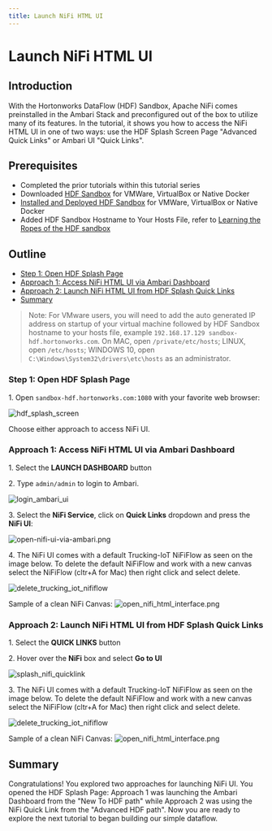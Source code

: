 ```yaml
---
title: Launch NiFi HTML UI
---
```


# Launch NiFi HTML UI

## Introduction

With the Hortonworks DataFlow (HDF) Sandbox, Apache NiFi comes preinstalled in the Ambari Stack and preconfigured out of the box to utilize many of its features. In the tutorial, it shows you how to access the NiFi HTML UI in one of two ways: use the HDF Splash Screen Page "Advanced Quick Links" or Ambari UI "Quick Links".

## Prerequisites
-   Completed the prior tutorials within this tutorial series
-   Downloaded [HDF Sandbox](https://hortonworks.com/products/sandbox/) for VMWare, VirtualBox or Native Docker
-   [Installed and Deployed HDF Sandbox](https://hortonworks.com/tutorial/sandbox-deployment-and-install-guide/) for VMWare, VirtualBox or Native Docker
-   Added HDF Sandbox Hostname to Your Hosts File, refer to [Learning the Ropes of the HDF sandbox](https://hortonworks.com/tutorial/getting-started-with-hdf-sandbox/)

## Outline
-   [Step 1: Open HDF Splash Page](#step-1-open-hdf-splash-page)
-   [Approach 1: Access NiFi HTML UI via Ambari Dashboard](#approach-1-access-nifi-html-ui-via-ambari-dashboard)
-   [Approach 2: Launch NiFi HTML UI from HDF Splash Quick Links](#approach-2-launch-nifi-html-ui-from-hdf-splash-quick-links)
-   [Summary](#summary)

> Note: For VMware users, you will need to add the auto generated IP address on startup of your virtual machine followed by HDF Sandbox hostname to your hosts file, example `192.168.17.129 sandbox-hdf.hortonworks.com`. On MAC, open `/private/etc/hosts`; LINUX, open `/etc/hosts`; WINDOWS 10, open `C:\Windows\System32\drivers\etc\hosts` as an administrator.

### Step 1: Open HDF Splash Page

1\. Open `sandbox-hdf.hortonworks.com:1080` with your favorite web browser:

![hdf_splash_screen](assets/tutorial-2-launch-nifi-html-ui/hdf_splash_screen.jpg)

Choose either approach to access NiFi UI.

### Approach 1: Access NiFi HTML UI via Ambari Dashboard

1\. Select the **LAUNCH DASHBOARD** button

2\. Type `admin/admin` to login to Ambari.

![login_ambari_ui](assets/tutorial-2-launch-nifi-html-ui/approach-1-ambari/login_ambari_ui.png)

3\. Select the **NiFi Service**, click on **Quick Links** dropdown and press the **NiFi UI**:

![open-nifi-ui-via-ambari.png](assets/tutorial-2-launch-nifi-html-ui/approach-1-ambari/open-nifi-ui-via-ambari.jpg)

4\. The NiFi UI comes with a default Trucking-IoT NiFiFlow as seen on the image below. To delete the default NiFiFlow and work with a new canvas select the NiFiFlow (cltr+A for Mac) then right click and select delete.

![delete_trucking_iot_nififlow](assets/tutorial-2-launch-nifi-html-ui/approach-1-ambari/trucking_iot_delete_flow.jpg)

Sample of a clean NiFi Canvas:
![open_nifi_html_interface.png](assets/tutorial-2-launch-nifi-html-ui/approach-1-ambari/open_nifi_html_interface.jpg)

### Approach 2: Launch NiFi HTML UI from HDF Splash Quick Links

1\. Select the **QUICK LINKS** button

2\. Hover over the **NiFi** box and select **Go to UI**

![splash_nifi_quicklink](assets/tutorial-2-launch-nifi-html-ui/approach-2-splash/splash_nifi_quicklink.jpg)

3\. The NiFi UI comes with a default Trucking-IoT NiFiFlow as seen on the image below. To delete the default NiFiFlow and work with a new canvas select the NiFiFlow (cltr+A for Mac) then right click and select delete.

![delete_trucking_iot_nififlow](assets/tutorial-2-launch-nifi-html-ui/approach-1-ambari/trucking_iot_delete_flow.jpg)

Sample of a clean NiFi Canvas:
![open_nifi_html_interface.png](assets/tutorial-2-launch-nifi-html-ui/approach-2-splash/open_nifi_html_interface.jpg)

## Summary

Congratulations! You explored two approaches for launching NiFi UI. You opened the HDF Splash Page: Approach 1 was launching the Ambari Dashboard from the "New To HDF path" while Approach 2 was using the NiFi Quick Link from the "Advanced HDF path". Now you are ready to explore the next tutorial to began building our simple dataflow.
